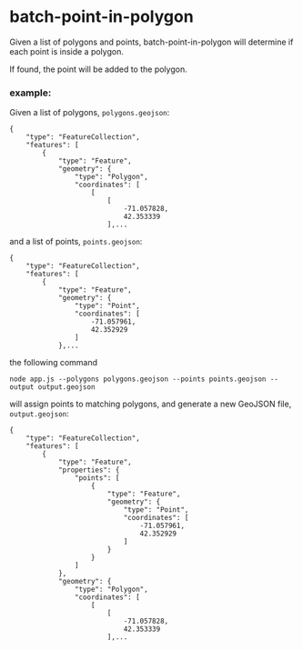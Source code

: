 batch-point-in-polygon
===============

Given a list of polygons and points, batch-point-in-polygon will determine if each point is inside a polygon.

If found, the point will be added to the polygon.


### example:

Given a list of polygons, `polygons.geojson`:

    {
        "type": "FeatureCollection",
        "features": [
            {
                "type": "Feature",
                "geometry": {
                    "type": "Polygon",
                    "coordinates": [
                        [
                            [
                                -71.057828,
                                42.353339
                            ],...

and a list of points, `points.geojson`:

    {
        "type": "FeatureCollection",
        "features": [
            {
                "type": "Feature",
                "geometry": {
                    "type": "Point",
                    "coordinates": [
                        -71.057961,
                        42.352929
                    ]
                },...

the following command

    node app.js --polygons polygons.geojson --points points.geojson --output output.geojson

will assign points to matching polygons, and generate a new GeoJSON file, `output.geojson`:

    {
        "type": "FeatureCollection",
        "features": [
            {
                "type": "Feature",
                "properties": {
                    "points": [
                        {
                            "type": "Feature",
                            "geometry": {
                                "type": "Point",
                                "coordinates": [
                                    -71.057961,
                                    42.352929
                                ]
                            }
                        }
                    ]
                },
                "geometry": {
                    "type": "Polygon",
                    "coordinates": [
                        [
                            [
                                -71.057828,
                                42.353339
                            ],...
